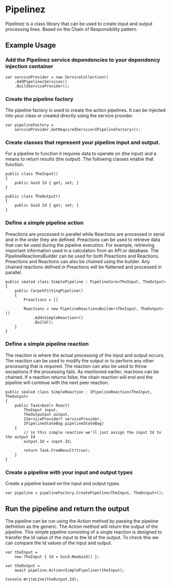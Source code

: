 # Pipelinez
Pipelinez is a class library that can be used to create input and output processing lines. Based on the Chain of Responsibility pattern.

## Example Usage

### Add the Pipelinez service dependencies to your dependency injection container
```
var serviceProvider = new ServiceCollection()
    .AddPipelinezServices()
    .BuildServiceProvider();
```

### Create the pipeline factory
The pipeline factory is used to create the action pipelines.  It can be injected into your class or created directly using the service provider.
```
var pipelineFactory = 
    serviceProvider.GetRequiredService<IPipelineFactory>();
```

### Create classes that represent your pipeline input and output.
For a pipeline to function it requires data to operate on (the input) and a means to return results (the output).  The following classes enable that function.
```
public class TheInput()
{
    public Guid Id { get; set; }
}

public class TheOutput()
{
    public Guid Id { get; set; }
}
```

### Define a simple pipeline action
Preactions are processed in parallel while Reactions are processed in serial and in the order they are defined.  Preactions can be used to retrieve data that can be used during the pipeline execution.  For example, retrieving important information used in a calculation from an API or database. The PipelineReactionsBuilder can be used for both Preactions and Reactions.  Preactions and Reactions can also be chained using the builder.  Any chained reactions defined in Preactions will be flattened and processed in parallel.

```
public sealed class SimplePipeline : PipelineCore<TheInput, TheOutput>
{
    public CarpetFittingPipeline()
    {
        Preactions = []

        Reactions = new PipelineReactionsBuilder<TheInput, TheOutput>()
            .Add<SimpleReaction>()
            .Build();
    }
}
```

### Define a simple pipeline reaction
The reaction is where the actual processing of the input and output occurs.  The reaction can be used to modify the output or to perform any other processing that is required.  The reaction can also be used to throw exceptions if the processing fails.  As mentioned earlier, reactions can be chained.  If a reaction returns false, the chain reaction will end and the pipeline will continue with the next peer reaction.
```
public sealed class SimpleReaction : IPipelineReaction<TheInput, TheOutput>
{
    public Task<bool> React(
        TheInput input,
        TheOutputput output,
        IServiceProvider? serviceProvider,
        IPipelineStateBag pipelineStateBag)
    {
        // in this simple reaction we'll just assign the input Id to the output Id
        output.Id = input.Id;

        return Task.FromResult(true);
    }
}
```

### Create a pipeline with your input and output types
Create a pipeline based on the input and output types.
```
var pipeline = pipelineFactory.CreatePipeline<TheInput, TheOutput>();
```

## Run the pipeline and return the output
The pipeline can be run using the Action method by passing the pipeline definition as the generic.  The Action method will return the output of the pipeline.  This simple pipeline consisting of a single reaction is designed to transfer the Id value of the input to the Id of the output.  To check this we can compare the Id values of the input and output.
```
var theInput = 
    new TheInput { Id = Guid.NewGuid() };

var theOutput = 
    await pipeline.Action<SimplePipeline>(theInput);

Console.WriteLIne(theOutput.Id);
```